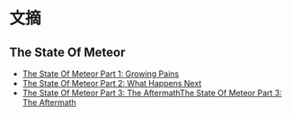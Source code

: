 # 文摘


## The State Of Meteor
* [The State Of Meteor Part 1: Growing Pains](https://www.discovermeteor.com/blog/the-state-of-meteor-part-1-what-went-wrong/)
* [The State Of Meteor Part 2: What Happens Next](https://www.discovermeteor.com/blog/the-state-of-meteor-part-2-what-happens-next/)
* [The State Of Meteor Part 3: The AftermathThe State Of Meteor Part 3: The Aftermath](https://www.discovermeteor.com/blog/the-state-of-meteor-part-3-aftermath/)
